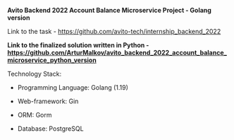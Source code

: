 **Avito Backend 2022 Account Balance Microservice Project - Golang version**

Link to the task - https://github.com/avito-tech/internship_backend_2022

**Link to the finalized solution written in Python - https://github.com/ArturMalkov/avito_backend_2022_account_balance_microservice_python_version**

Technology Stack:

- Programming Language: Golang (1.19)

- Web-framework: Gin

- ORM: Gorm

- Database: PostgreSQL
